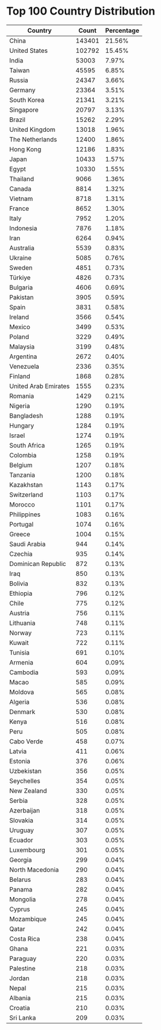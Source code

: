 # Top 100 Country Distribution
| Country | Count | Percentage |
|----|----|----|
| China | 143401 | 21.56% |
| United States | 102792 | 15.45% |
| India | 53003 | 7.97% |
| Taiwan | 45595 | 6.85% |
| Russia | 24347 | 3.66% |
| Germany | 23364 | 3.51% |
| South Korea | 21341 | 3.21% |
| Singapore | 20797 | 3.13% |
| Brazil | 15262 | 2.29% |
| United Kingdom | 13018 | 1.96% |
| The Netherlands | 12400 | 1.86% |
| Hong Kong | 12186 | 1.83% |
| Japan | 10433 | 1.57% |
| Egypt | 10330 | 1.55% |
| Thailand | 9066 | 1.36% |
| Canada | 8814 | 1.32% |
| Vietnam | 8718 | 1.31% |
| France | 8652 | 1.30% |
| Italy | 7952 | 1.20% |
| Indonesia | 7876 | 1.18% |
| Iran | 6264 | 0.94% |
| Australia | 5539 | 0.83% |
| Ukraine | 5085 | 0.76% |
| Sweden | 4851 | 0.73% |
| Türkiye | 4826 | 0.73% |
| Bulgaria | 4606 | 0.69% |
| Pakistan | 3905 | 0.59% |
| Spain | 3831 | 0.58% |
| Ireland | 3566 | 0.54% |
| Mexico | 3499 | 0.53% |
| Poland | 3229 | 0.49% |
| Malaysia | 3199 | 0.48% |
| Argentina | 2672 | 0.40% |
| Venezuela | 2336 | 0.35% |
| Finland | 1868 | 0.28% |
| United Arab Emirates | 1555 | 0.23% |
| Romania | 1429 | 0.21% |
| Nigeria | 1290 | 0.19% |
| Bangladesh | 1288 | 0.19% |
| Hungary | 1284 | 0.19% |
| Israel | 1274 | 0.19% |
| South Africa | 1265 | 0.19% |
| Colombia | 1258 | 0.19% |
| Belgium | 1207 | 0.18% |
| Tanzania | 1200 | 0.18% |
| Kazakhstan | 1143 | 0.17% |
| Switzerland | 1103 | 0.17% |
| Morocco | 1101 | 0.17% |
| Philippines | 1083 | 0.16% |
| Portugal | 1074 | 0.16% |
| Greece | 1004 | 0.15% |
| Saudi Arabia | 944 | 0.14% |
| Czechia | 935 | 0.14% |
| Dominican Republic | 872 | 0.13% |
| Iraq | 850 | 0.13% |
| Bolivia | 832 | 0.13% |
| Ethiopia | 796 | 0.12% |
| Chile | 775 | 0.12% |
| Austria | 756 | 0.11% |
| Lithuania | 748 | 0.11% |
| Norway | 723 | 0.11% |
| Kuwait | 722 | 0.11% |
| Tunisia | 691 | 0.10% |
| Armenia | 604 | 0.09% |
| Cambodia | 593 | 0.09% |
| Macao | 585 | 0.09% |
| Moldova | 565 | 0.08% |
| Algeria | 536 | 0.08% |
| Denmark | 530 | 0.08% |
| Kenya | 516 | 0.08% |
| Peru | 505 | 0.08% |
| Cabo Verde | 458 | 0.07% |
| Latvia | 411 | 0.06% |
| Estonia | 376 | 0.06% |
| Uzbekistan | 356 | 0.05% |
| Seychelles | 354 | 0.05% |
| New Zealand | 330 | 0.05% |
| Serbia | 328 | 0.05% |
| Azerbaijan | 318 | 0.05% |
| Slovakia | 314 | 0.05% |
| Uruguay | 307 | 0.05% |
| Ecuador | 303 | 0.05% |
| Luxembourg | 301 | 0.05% |
| Georgia | 299 | 0.04% |
| North Macedonia | 290 | 0.04% |
| Belarus | 283 | 0.04% |
| Panama | 282 | 0.04% |
| Mongolia | 278 | 0.04% |
| Cyprus | 245 | 0.04% |
| Mozambique | 245 | 0.04% |
| Qatar | 242 | 0.04% |
| Costa Rica | 238 | 0.04% |
| Ghana | 221 | 0.03% |
| Paraguay | 220 | 0.03% |
| Palestine | 218 | 0.03% |
| Jordan | 218 | 0.03% |
| Nepal | 215 | 0.03% |
| Albania | 215 | 0.03% |
| Croatia | 210 | 0.03% |
| Sri Lanka | 209 | 0.03% |
